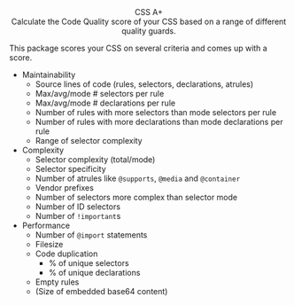 <div align="center">
  CSS A+
</div>

<div align="center">
  Calculate the Code Quality score of your CSS based on a range of different quality guards.
</div>

This package scores your CSS on several criteria and comes up with a score.

* Maintainability
  * Source lines of code (rules, selectors, declarations, atrules)
  * Max/avg/mode # selectors per rule
  * Max/avg/mode # declarations per rule
  * Number of rules with more selectors than mode selectors per rule
  * Number of rules with more declarations than mode declarations per rule
  * Range of selector complexity
* Complexity
  * Selector complexity  (total/mode)
  * Selector specificity
  * Number of atrules like `@supports`, `@media` and `@container`
  * Vendor prefixes
  * Number of selectors more complex than selector mode
  * Number of ID selectors
  * Number of `!important`s
* Performance
  * Number of `@import` statements
  * Filesize
  * Code duplication
    * % of unique selectors
    * % of unique declarations
  * Empty rules
  * (Size of embedded base64 content)